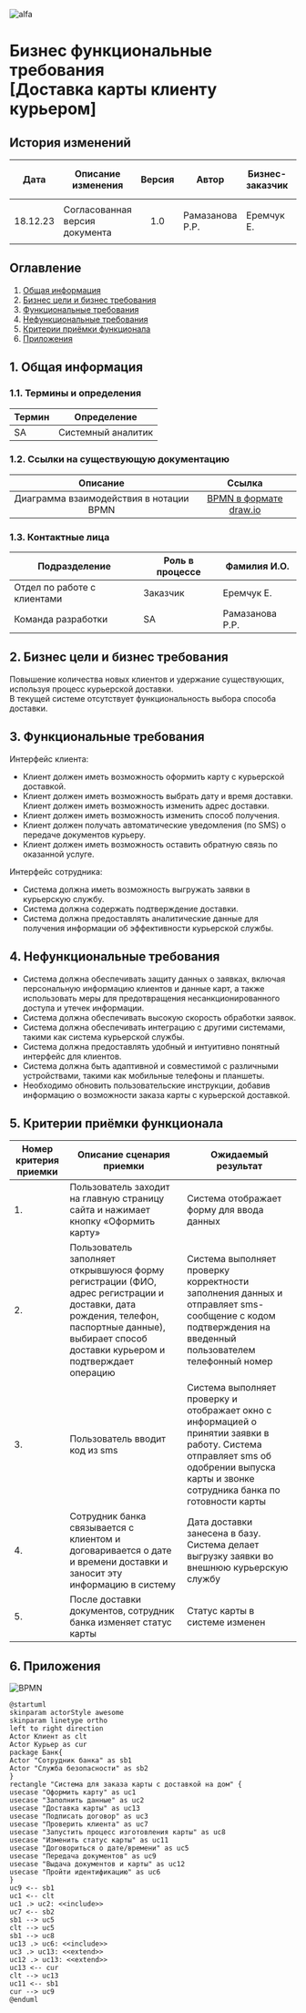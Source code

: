 ![alfa](alfa_logo.png "Логотип")

# **Бизнес функциональные требования <br> [Доставка карты клиенту курьером]** #

## **История изменений** ##

| **Дата** | **Описание изменения**| **Версия** | **Автор** | **Бизнес-заказчик** | **Согласование бизнес-заказчика** |
| :------: | -------------------------------|:-:| -------------- | ----------|--|
| 18.12.23 | Согласованная версия документа |1.0| Рамазанова Р.Р.| Еремчук Е.| <ul><li>[x]</li></ul> Cогласовано |

## **Оглавление** ##
1. [Общая информация](#1)
2. [Бизнес цели и бизнес требования](#2)
3. [Функциональные требования](#3)
4. [Нефункциональные требования](#4)
5. [Критерии приёмки функционала](#5)
6. [Приложения](#6)

## <a name="1"> </a> **1. Общая информация** ##
### **1.1.	Термины и определения** ###
| **Термин** | **Определение** |
| ------- | ----------|
| SA | Системный аналитик|

### **1.2. Ссылки на существующую документацию** ###
| **Описание** | **Ссылка** |
| :-----: | :-----------------------------------:|
| Диаграмма взаимодействия в нотации BPMN | [BPMN в формате draw.io](https://drive.google.com/file/d/1rNVh1SjmUJOzd9sYifRfnvZPZf4Z05O1/view?usp=sharing)|

### **1.3. Контактные лица** ###
| **Подразделение** | **Роль в процессе** | **Фамилия И.О.** |
| ------- | -------------------------------------| ----------|
| Отдел по работе с клиентами| Заказчик| Еремчук Е.|
| Команда разработки| SA | Рамазанова Р.Р.|

## <a name="2"> </a> **2. Бизнес цели и бизнес требования** ##
Повышение количества новых клиентов и удержание существующих, используя процесс курьерской доставки. <br> В текущей системе отсутствует функциональность выбора способа доставки.

## <a name="3"> </a> **3. Функциональные требования**
Интерфейс клиента: 
* Клиент должен иметь возможность оформить карту с курьерской доставкой.
* Клиент должен иметь возможность выбрать дату и время доставки.
Клиент должен иметь возможность изменить адрес доставки.
* Клиент должен иметь возможность изменить способ получения.
* Клиент должен получать автоматические уведомления (по SMS) о передаче документов курьеру.
* Клиент должен иметь возможность оставить обратную связь по оказанной услуге.

Интерфейс сотрудника:
* Система должна иметь возможность выгружать заявки в курьерскую службу.
* Система должна содержать подтверждение доставки.
*	Система должна предоставлять аналитические данные для получения информации об эффективности курьерской службы.

## <a name="4"> </a> **4. Нефункциональные требования** ##
* Система должна обеспечивать защиту данных о заявках, включая персональную информацию клиентов и данные карт, а также использовать меры для предотвращения несанкционированного доступа и утечек информации.
* Система должна обеспечивать высокую скорость обработки заявок.
* Система должна обеспечивать интеграцию с другими системами, такими как система курьерской службы.
* Система должна предоставлять удобный и интуитивно понятный интерфейс для клиентов.
* Система должна быть адаптивной и совместимой с различными устройствами, такими как мобильные телефоны и планшеты.
* Необходимо обновить пользовательские инструкции, добавив информацию о возможности заказа карты с курьерской доставкой.

## <a name="5"> </a> **5.	Критерии приёмки функционала** ## 
| **Номер критерия приемки**| **Описание сценария приемки**| **Ожидаемый результат** |
| -----|---------|-------|
|1. | Пользователь заходит на главную страницу сайта и нажимает кнопку «Оформить карту»| Система отображает форму для ввода данных|
|2. | Пользователь заполняет открывшуюся форму регистрации (ФИО, адрес регистрации и доставки, дата рождения, телефон, паспортные данные), выбирает способ доставки курьером и подтверждает операцию| Система выполняет проверку корректности заполнения данных и отправляет sms-сообщение с кодом подтверждения на введенный пользователем телефонный номер|
|3. | Пользователь вводит код из sms| Система выполняет проверку и отображает окно с информацией о принятии заявки в работу. Система отправляет sms об одобрении выпуска карты и звонке сотрудника банка по готовности карты|
|4. | Сотрудник банка связывается с клиентом и договаривается о дате и времени доставки и заносит эту информацию в систему| Дата доставки занесена в базу. Система делает выгрузку заявки во внешнюю курьерскую службу|
|5. | После доставки документов, сотрудник банка изменяет статус карты| Статус карты в системе изменен|

## <a name="6"> </a> **6.	Приложения** ##
![BPMN](BPMN.drawio.png "Диаграмма взаимодействия в нотации BPMN")

```plantuml
@startuml
skinparam actorStyle awesome
skinparam linetype ortho
left to right direction
Actor Клиент as clt
Actor Курьер as cur
package Банк{
Actor "Сотрудник банка" as sb1
Actor "Служба безопасности" as sb2
}
rectangle "Система для заказа карты с доставкой на дом" {
usecase "Оформить карту" as uc1
usecase "Заполнить данные" as uc2
usecase "Доставка карты" as uc13
usecase "Подписать договор" as uc3
usecase "Проверить клиента" as uc7
usecase "Запустить процесс изготовления карты" as uc8
usecase "Изменить статус карты" as uc11
usecase "Договориться о дате/времени" as uc5
usecase "Передача документов" as uc9
usecase "Выдача документов и карты" as uc12
usecase "Пройти идентификацию" as uc6
}
uc9 <-- sb1
uc1 <-- clt
uc1 .> uc2: <<include>>
uc7 <-- sb2
sb1 --> uc5
clt --> uc5
sb1 --> uc8
uc13 .> uc6: <<include>>
uc3 .> uc13: <<extend>>
uc12 .> uc13: <<extend>>
uc13 <-- cur
clt --> uc13
uc11 <-- sb1
cur --> uc9
@enduml
```
